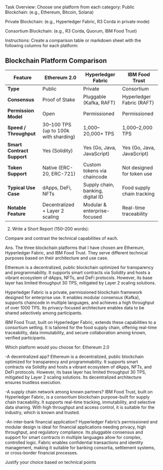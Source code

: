  Task Overview:
Choose one platform from each category:
Public Blockchain: (e.g., Ethereum, Bitcoin, Solana)


Private Blockchain: (e.g., Hyperledger Fabric, R3 Corda in private mode)


Consortium Blockchain: (e.g., R3 Corda, Quorum, IBM Food Trust)



 Instructions:
Create a comparison table or markdown sheet with the following columns for each platform:

## Blockchain Platform Comparison

| Feature               | **Ethereum 2.0**            | **Hyperledger Fabric**        | **IBM Food Trust**                |
|-----------------------|-----------------------------|--------------------------------|-----------------------------------|
| **Type**              | Public                      | Private                        | Consortium                        |
| **Consensus**         | Proof of Stake              | Pluggable (Kafka, RAFT)        | Hyperledger Fabric (RAFT)         |
| **Permission Model**  | Open                        | Permissioned                   | Permissioned                      |
| **Speed / Throughput**| 30–100 TPS (up to 100k with sharding) | 1,000–20,000+ TPS              | 1,000–2,000 TPS                   |
| **Smart Contract Support** | Yes (Solidity)        | Yes (Go, Java, JavaScript)     | Yes (Go, Java, JavaScript)        |
| **Token Support**     | Native (ERC-20, ERC-721)    | Custom tokens via chaincode   | Not designed for token use        |
| **Typical Use Case**  | dApps, DeFi, NFTs           | Supply chain, banking, digital ID | Food supply chain tracking     |
| **Notable Feature**   | Decentralized + Layer 2 scaling | Modular & enterprise-focused | Real-time traceability            |




2. Write a Short Report (150–200 words):


Compare and contrast the technical capabilities of each.

Ans. The three blockchain platforms that I have chosen are Ethereum, Hyperledger Fabric, and IBM Food Trust.
 They serve different technical purposes based on their architecture and use case. 
 
 Ethereum is a decentralized, public blockchain optimized for transparency and programmability. It supports smart 
 contracts via Solidity and hosts a vibrant ecosystem of dApps, NFTs, and DeFi protocols. However, its base layer has limited throughput
 30 TPS, mitigated by Layer 2 scaling solutions.

 Hyperledger Fabric is a private, permissioned blockchain framework designed for enterprise use. 
 It enables modular consensus (Kafka), supports chaincode in multiple languages, and achieves a high throughput of over 1000 TPS. 
 Its privacy-focused architecture enables data to be shared selectively among participants.

 IBM Food Trust, built on Hyperledger Fabric, extends these capabilities to a consortium setting. 
 It is tailored for the food supply chain, offering real-time traceability, data immutability, and secure collaboration among known,
 verified participants.

Which platform would you choose for:
Ethereum 2.0

-A decentralized app?
Ethereum is a decentralized, public blockchain optimized for transparency and programmability. It supports smart 
 contracts via Solidity and hosts a vibrant ecosystem of dApps, NFTs, and DeFi protocols. However, its base layer has limited throughput
 30 TPS, mitigated by Layer 2 scaling solutions. Its decentralized architecture ensures trustless execution.

-A supply chain network among known partners?
IBM Food Trust, built on Hyperledger Fabric, is a consortium blockchain purpose-built for supply chain traceability. It supports real-time tracking, immutability, 
and selective data sharing. With high throughput and access control, it is suitable for the industry, which is known and trusted.

-An inter-bank financial application?
Hyperledger Fabric’s permissioned and modular design is ideal for financial applications needing privacy, high throughput, and regulatory compliance. 
Its pluggable consensus and support for smart contracts in multiple languages allow for complex, controlled logic. Fabric enables confidential transactions 
and identity management, making it suitable for banking consortia, settlement systems, or cross-border financial processes.

Justify your choice based on technical points
